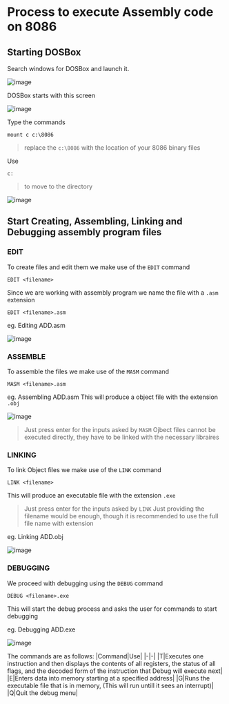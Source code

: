 # Process to execute Assembly code on 8086

## Starting DOSBox

Search windows for DOSBox and launch it.

![image](https://github.com/Xrg360/ssmp-lab/assets/55801439/3a7d5cad-54db-4fa6-82f6-9a96de327a8b)

DOSBox starts with this screen

![image](https://github.com/Xrg360/ssmp-lab/assets/55801439/3697ef89-1657-466b-a6f2-759d45178cf5)


Type the commands 
```
mount c c:\8086
```
> replace the `c:\8086` with the location of your 8086 binary files

Use 
```
c:
``` 
> to move to the directory

![image](https://github.com/Xrg360/ssmp-lab/assets/55801439/572bbb97-7541-47e5-9d3c-81f18b4fd9d0)


## Start Creating, Assembling, Linking and Debugging assembly program files

### EDIT
To create files and edit them we make use of the `EDIT` command
```
EDIT <filename>
```

Since we are working with assembly program we name the file with a `.asm` extension

```
EDIT <filename>.asm
```
eg. Editing ADD.asm

![image](https://github.com/Xrg360/ssmp-lab/assets/55801439/79aa68ae-60ea-48b2-b2db-d095ec2d777b)

### ASSEMBLE
To assemble the files we make use of the `MASM` command
```
MASM <filename>.asm
```
eg. Assembling ADD.asm
This will produce a object file with the extension `.obj`

![image](https://github.com/Xrg360/ssmp-lab/assets/55801439/a84f0658-cf8d-4601-b385-9448de51fef3)

> Just press enter for the inputs asked by `MASM`
> Ojbect files cannot be executed directly, they have to be linked with the necessary libraires

### LINKING
To link Object files we make use of the `LINK` command
```
LINK <filename>
```
This will produce an executable file with the extension `.exe`

> Just press enter for the inputs asked by `LINK`
> Just providing the filename would be enough, though it is recommended to use the full file name with extension

eg. Linking ADD.obj

![image](https://github.com/Xrg360/ssmp-lab/assets/55801439/c144fc33-04ee-409c-a62b-eb19ea92cef6)


### DEBUGGING

We proceed with debugging using the `DEBUG` command
```
DEBUG <filename>.exe
```

This will start the debug process and asks the user for commands to start debugging

eg. Debugging ADD.exe

![image](https://github.com/Xrg360/ssmp-lab/assets/55801439/07381b25-3ff5-433b-946e-0d281b87fa15)

The commands are as follows:
|Command|Use|
|-|-|
|T|Executes one instruction and then displays the contents of all registers, the status of all flags, and the decoded form of the instruction that Debug will execute next|
|E|Enters data into memory starting at a specified address|
|G|Runs the executable file that is in memory, (This will run untill it sees an interrupt)|
|Q|Quit the debug menu|




